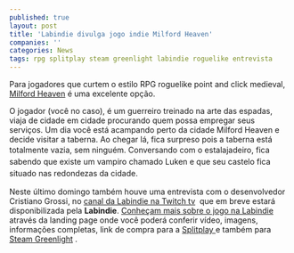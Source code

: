 ```yaml
---
published: true
layout: post
title: 'Labindie divulga jogo indie Milford Heaven'
companies: ''
categories: News
tags: rpg splitplay steam greenlight labindie roguelike entrevista
---
```



Para jogadores que curtem o estilo RPG roguelike point and click medieval, <a title="Confira na Labindie" href="http://labindie.com/beta/jogos-indies/milford-heaven" target="_blank">Milford Heaven</a>
 é uma excelente opção.

O jogador (você no caso), é um guerreiro treinado na arte das espadas, viaja de cidade em cidade procurando quem possa empregar seus serviços. Um dia você está acampando perto da cidade Milford Heaven e decide visitar a taberna. Ao chegar lá, fica surpreso pois a taberna está totalmente vazia, sem ninguém. <span style="line-height: 1.5;">Conversando com o estalajadeiro, fica sabendo que existe um vampiro chamado Luken e que seu castelo fica situado nas redondezas da cidade.</span>





Neste último domingo também houve uma entrevista com o desenvolvedor Cristiano Grossi, no <a title="Acompanhe as entrevistas com desenvolvedores de jogos e a Labindie" href="http://twitch.tv/labindie" target="_blank">canal da Labindie na Twitch tv</a>
 que em breve estará disponibilizada pela **Labindie**. <a title="Conheça o jogo  na Labindie" href="http://labindie.com/beta/jogos-indies/milford-heaven" target="_blank">Conheçam mais sobre o jogo na Labindie</a>
 através da landing page onde você poderá conferir vídeo, imagens, informações completas, link de compra para a <a title="Compre na Splitplay" href="http://www.splitplay.com.br/pt/games/milford-heaven" target="_blank">Splitplay </a>
e também para <a title="Vote na Steam greenlight" href="http://steamcommunity.com/sharedfiles/filedetails/?id=423339041" target="_blank">Steam Greenlight</a>
.